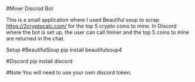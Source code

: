 #Miner Discrod Bot

This is a small application where I used Beautiful soup to scrap https://2cryptocalc.com/ for the top 5 crypto coins to mine. In Discord where the bot is set up, the user can call
!miner and the top 5 coins to mine are returned in the chat. 

Setup
#BeautifulSoup
pip install beautifulsoup4

#Discord
pip install discord

#Note
You will need to use your own discord token. 
